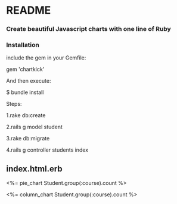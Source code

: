 # README

### Create beautiful Javascript charts with one line of Ruby

### Installation

include the gem in your Gemfile:

gem 'chartkick'

And then execute:

$ bundle install

Steps:

1.rake db:create

2.rails g model student

3.rake db:migrate

4.rails g controller students index


## index.html.erb

   <%= pie_chart Student.group(:course).count %>
   
   
   <%= column_chart  Student.group(:course).count %>
	





